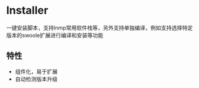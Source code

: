 # Installer

一键安装脚本，支持lnmp常用软件栈等，另外支持单独编译，例如支持选择特定版本的swoole扩展进行编译和安装等功能

## 特性

- 组件化，易于扩展
- 自动检测版本升级